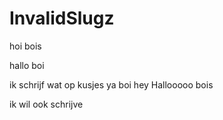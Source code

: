 # InvalidSlugz

hoi bois

hallo boi

ik schrijf wat op
kusjes ya boi
hey
Hallooooo bois


ik wil ook schrijve
